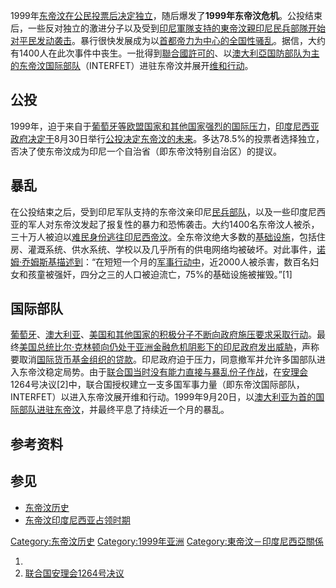 1999年[东帝汶在](../Page/东帝汶.md "wikilink")[公民投票后决定独立](../Page/公民投票.md "wikilink")，随后爆发了**1999年东帝汶危机**。公投结束后，一些反对独立的激进分子以及受到[印尼軍隊支持的東帝汶親印尼民兵部隊开始对平民发动袭击](../Page/印尼軍隊.md "wikilink")。暴行很快发展成为以[首都](../Page/首都.md "wikilink")[帝力为中心的全国性骚乱](../Page/帝力.md "wikilink")。据信，大约有1400人在此次事件中丧生。一批得到[聯合國許可的](../Page/聯合國.md "wikilink")、以[澳大利亞国防部队为主的东帝汶国际部队](../Page/澳大利亞.md "wikilink")（INTERFET）进驻东帝汶并展开[维和行动](../Page/维和.md "wikilink")。

## 公投

1999年，迫于来自于[葡萄牙等](../Page/葡萄牙.md "wikilink")[欧盟国家和其他国家强烈的国际压力](../Page/欧盟.md "wikilink")，[印度尼西亚政府决定于](../Page/印度尼西亚.md "wikilink")8月30日举行[公投决定](../Page/公投.md "wikilink")[东帝汶的未来](../Page/东帝汶.md "wikilink")。多达78.5%的投票者选择独立，否决了使东帝汶成为印尼一个自治省（即东帝汶特别自治区）的提议。

## 暴乱

在公投结束之后，受到印尼军队支持的东帝汶亲印尼[民兵部队](../Page/民兵.md "wikilink")，以及一些印度尼西亚的军人对东帝汶发起了报复性的暴力和恐怖袭击。大约1400名东帝汶人被杀，三十万人被迫以[难民身份逃往印尼](../Page/难民.md "wikilink")[西帝汶](../Page/西帝汶.md "wikilink")。全东帝汶绝大多数的[基础设施](../Page/基础设施.md "wikilink")，包括住房、灌溉系统、供水系统、学校以及几乎所有的供电网络均被破坏。对此事件，[诺姆·乔姆斯基描述到](../Page/诺姆·乔姆斯基.md "wikilink")：“在短短一个月的[军事行动中](../Page/军事行动.md "wikilink")，近2000人被杀害，数百名妇女和孩童被强奸，四分之三的人口被迫流亡，75%的基础设施被摧毁。”\[1\]

## 国际部队

[葡萄牙](../Page/葡萄牙.md "wikilink")、[澳大利亚](../Page/澳大利亚.md "wikilink")、[美国和其他国家的积极分子不断向政府施压要求采取行动](../Page/美国.md "wikilink")。最终[美国总统](../Page/美国总统.md "wikilink")[比尔·克林顿向仍处于](../Page/比尔·克林顿.md "wikilink")[亚洲金融危机阴影下的印尼政府发出威胁](../Page/亚洲金融危机.md "wikilink")，声称要取消[国际货币基金组织的贷款](../Page/国际货币基金组织.md "wikilink")。印尼政府迫于压力，同意撤军并允许多国部队进入东帝汶稳定局势。由于[联合国当时没有能力直接与暴乱份子作战](../Page/联合国.md "wikilink")，在[安理会](../Page/安理会.md "wikilink")1264号决议\[2\]中，联合国授权建立一支多国军事力量（即东帝汶国际部队，INTERFET）以进入东帝汶展开维和行动。1999年9月20日，以[澳大利亚为首的国际部队进驻东帝汶](../Page/澳大利亚.md "wikilink")，并最终平息了持续近一个月的暴乱。

## 参考资料

## 参见

  - [东帝汶历史](../Page/东帝汶历史.md "wikilink")
  - [东帝汶印度尼西亚占领时期](../Page/东帝汶印度尼西亚占领时期.md "wikilink")

[Category:东帝汶历史](https://zh.wikipedia.org/wiki/Category:东帝汶历史 "wikilink")
[Category:1999年亚洲](https://zh.wikipedia.org/wiki/Category:1999年亚洲 "wikilink")
[Category:東帝汶－印度尼西亞關係](https://zh.wikipedia.org/wiki/Category:東帝汶－印度尼西亞關係 "wikilink")

1.
2.  [联合国安理会1264号决议](http://daccessdds.un.org/doc/UNDOC/GEN/N99/264/81/PDF/N9926481.pdf?OpenElement)